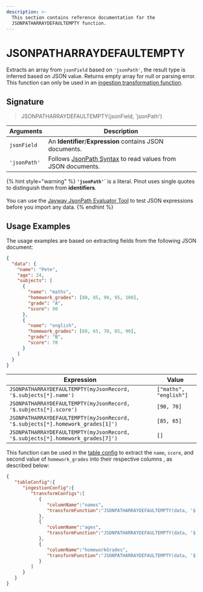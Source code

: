 ```yaml
---
description: >-
  This section contains reference documentation for the
  JSONPATHARRAYDEFAULTEMPTY function.
---
```


# JSONPATHARRAYDEFAULTEMPTY

Extracts an array from `jsonField` based on `'jsonPath'`, the result type is inferred based on JSON value. Returns empty array for null or parsing error. This function can only be used in an [ingestion transformation function](../../developers/advanced/ingestion-level-transformations.md).

## Signature

> JSONPATHARRAYDEFAULTEMPTY(jsonField, 'jsonPath')

| Arguments    | Description                                                                                            |
| ------------ | ------------------------------------------------------------------------------------------------------ |
| `jsonField`  | An **Identifier**/**Expression** contains JSON documents.                                              |
| `'jsonPath'` | Follows [JsonPath Syntax](https://goessner.net/articles/JsonPath/) to read values from JSON documents. |

{% hint style="warning" %}
**`'jsonPath'`**\` is a literal. Pinot uses single quotes to distinguish them from **identifiers**.\
\
You can use the [Jayway JsonPath Evaluator Tool](https://jsonpath.herokuapp.com) to test JSON expressions before you import any data.
{% endhint %}

## Usage Examples

The usage examples are based on extracting fields from the following JSON document:

```json
{
  "data": {
    "name": "Pete",
    "age": 24,
    "subjects": [
      {
        "name": "maths",
        "homework_grades": [80, 85, 90, 95, 100],
        "grade": "A",
        "score": 90
      },
      {
        "name": "english",
        "homework_grades": [60, 65, 70, 85, 90],
        "grade": "B",
        "score": 70
      }
    ]
  }
}
```

| Expression                                                                    | Value                  |
| ----------------------------------------------------------------------------- | ---------------------- |
| `JSONPATHARRAYDEFAULTEMPTY(myJsonRecord, '$.subjects[*].name')`               | `["maths", "english"]` |
| `JSONPATHARRAYDEFAULTEMPTY(myJsonRecord, '$.subjects[*].score')`              | `[90, 70]`             |
| `JSONPATHARRAYDEFAULTEMPTY(myJsonRecord, '$.subjects[*].homework_grades[1]')` | `[85, 65]`             |
| `JSONPATHARRAYDEFAULTEMPTY(myJsonRecord, '$.subjects[*].homework_grades[7]')` | `[]`                   |

This function can be used in the [table config](../table.md) to extract the `name`, `score`, and second value of `homework_grades` into their respective columns , as described below:

```json
{
   "tableConfig":{
      "ingestionConfig":{
         "transformConfigs":[
            {
               "columnName":"names",
               "transformFunction":"JSONPATHARRAYDEFAULTEMPTY(data, '$.subjects[*].name')"
            },
            {
               "columnName":"ages",
               "transformFunction":"JSONPATHARRAYDEFAULTEMPTY(data, '$.subjects[*].score')"
            },
            {
               "columnName":"homeworkGrades",
               "transformFunction":"JSONPATHARRAYDEFAULTEMPTY(data, '$.subjects[*].homework_grades[1]')"
            }
         ]
      }
   }
}
```
